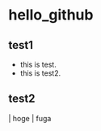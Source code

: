 hello_github
============

test1
-----

- this is test.
- this is test2.


test2
-----

| hoge
| fuga